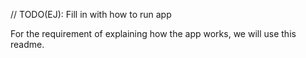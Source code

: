 // TODO(EJ): Fill in with how to run app

For the requirement of explaining how the app works,
we will use this readme.